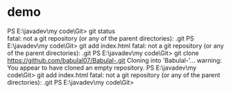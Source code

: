 # demo
PS E:\javadev\my code\Git> git status   
fatal: not a git repository (or any of the parent directories): .git
PS E:\javadev\my code\Git> git add index.html
fatal: not a git repository (or any of the parent directories): .git
PS E:\javadev\my code\Git> git clone https://github.com/babulal07/Babulal-.git
Cloning into 'Babulal-'...
warning: You appear to have cloned an empty repository.
PS E:\javadev\my code\Git> git add index.html
fatal: not a git repository (or any of the parent directories): .git
PS E:\javadev\my code\Git> 
